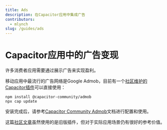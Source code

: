 ```yaml
---
title: Ads
description: 在Capacitor应用中集成广告
contributors:
  - mlynch
slug: /guides/ads
---
```


# Capacitor应用中的广告变现

许多消费者应用需要通过展示广告来实现盈利。

移动应用中最流行的广告网络是Google Admob，目前有一个[社区维护的Capacitor插件](https://github.com/capacitor-community/admob)可以直接使用：

```shell
npm install @capacitor-community/admob
npx cap update
```

安装完成后，请参考[Capacitor Community Admob](https://github.com/capacitor-community/admob)文档进行配置和使用。

这篇[社区文章](https://medium.com/enappd/implement-admob-in-ionic-react-capacitor-apps-ebc7af360b41)虽然使用的是旧版插件，但对于实际应用场景仍有很好的参考价值。